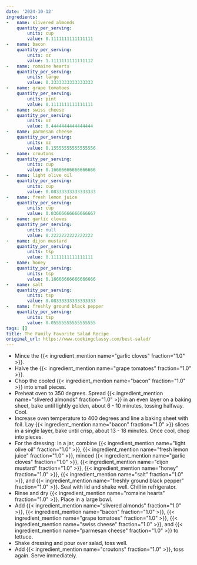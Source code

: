 ```yaml
---
date: '2024-10-12'
ingredients:
-   name: slivered almonds
    quantity_per_serving:
        units: cup
        value: 0.1111111111111111
-   name: bacon
    quantity_per_serving:
        units: oz
        value: 1.1111111111111112
-   name: romaine hearts
    quantity_per_serving:
        units: large
        value: 0.3333333333333333
-   name: grape tomatoes
    quantity_per_serving:
        units: pint
        value: 0.1111111111111111
-   name: swiss cheese
    quantity_per_serving:
        units: oz
        value: 0.4444444444444444
-   name: parmesan cheese
    quantity_per_serving:
        units: oz
        value: 0.15555555555555556
-   name: croutons
    quantity_per_serving:
        units: cup
        value: 0.16666666666666666
-   name: light olive oil
    quantity_per_serving:
        units: cup
        value: 0.08333333333333333
-   name: fresh lemon juice
    quantity_per_serving:
        units: cup
        value: 0.03666666666666667
-   name: garlic cloves
    quantity_per_serving:
        units: null
        value: 0.2222222222222222
-   name: dijon mustard
    quantity_per_serving:
        units: tsp
        value: 0.1111111111111111
-   name: honey
    quantity_per_serving:
        units: tsp
        value: 0.16666666666666666
-   name: salt
    quantity_per_serving:
        units: tsp
        value: 0.08333333333333333
-   name: freshly ground black pepper
    quantity_per_serving:
        units: tsp
        value: 0.05555555555555555
tags: []
title: The Family Favorite Salad Recipe
original_url: https://www.cookingclassy.com/best-salad/
---
```

- Mince the {{< ingredient_mention name="garlic cloves" fraction="1.0" >}}.
- Halve the {{< ingredient_mention name="grape tomatoes" fraction="1.0" >}}.
- Chop the cooled {{< ingredient_mention name="bacon" fraction="1.0" >}} into small pieces.
- Preheat oven to 350 degrees. Spread {{< ingredient_mention name="slivered almonds" fraction="1.0" >}} in an even layer on a baking sheet, bake until lightly golden, about 6 - 10 minutes, tossing halfway. Cool.
- Increase oven temperature to 400 degrees and line a baking sheet with foil. Lay {{< ingredient_mention name="bacon" fraction="1.0" >}} slices in a single layer, bake until crisp, about 13 - 18 minutes. Once cool, chop into pieces.
- For the dressing: In a jar, combine {{< ingredient_mention name="light olive oil" fraction="1.0" >}}, {{< ingredient_mention name="fresh lemon juice" fraction="1.0" >}}, minced {{< ingredient_mention name="garlic cloves" fraction="1.0" >}}, {{< ingredient_mention name="dijon mustard" fraction="1.0" >}}, {{< ingredient_mention name="honey" fraction="1.0" >}}, {{< ingredient_mention name="salt" fraction="1.0" >}}, and {{< ingredient_mention name="freshly ground black pepper" fraction="1.0" >}}. Seal with lid and shake well. Chill in refrigerator.
- Rinse and dry {{< ingredient_mention name="romaine hearts" fraction="1.0" >}}. Place in a large bowl.
- Add {{< ingredient_mention name="slivered almonds" fraction="1.0" >}}, {{< ingredient_mention name="bacon" fraction="1.0" >}}, {{< ingredient_mention name="grape tomatoes" fraction="1.0" >}}, {{< ingredient_mention name="swiss cheese" fraction="1.0" >}}, and {{< ingredient_mention name="parmesan cheese" fraction="1.0" >}} to lettuce.
- Shake dressing and pour over salad, toss well.
- Add {{< ingredient_mention name="croutons" fraction="1.0" >}}, toss again. Serve immediately.